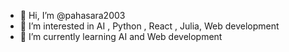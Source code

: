 - 👋 Hi, I’m @pahasara2003
- 👀 I’m interested in AI , Python , React , Julia, Web development
- 🌱 I’m currently learning AI and Web development

<!---
pahasara2003/pahasara2003 is a ✨ special ✨ repository because its `README.md` (this file) appears on your GitHub profile.
You can click the Preview link to take a look at your changes.
--->
